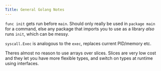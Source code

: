 ```yaml
---
Title: General Golang Notes
---
```


`func init` gets run before `main`. Should only really be used in `package main` for a command, else any package that imports you to use as a library *also* runs `init`, which can be messy.

`syscall.Exec` is analogous to the `exec`, replaces current PID/memory etc.

Theres almost no reason to use arrays over slices. Slices are very low cost and they let you have more flexible types, and switch on types at runtime using interfaces.
